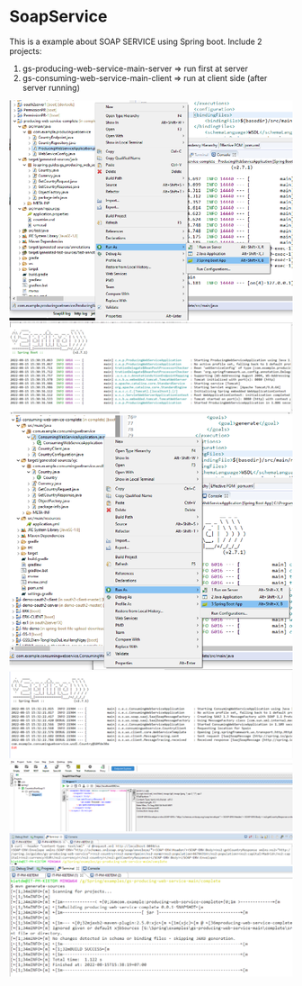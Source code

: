 # SoapService
This is a example about SOAP SERVICE using Spring boot.
Include 2 projects: 
1. gs-producing-web-service-main-server => run first at server
2. gs-consuming-web-service-main-client => run at client side (after server running)
<img src="/docs/1.png" alt="RUN"/>
<br/>
<img src="/docs/2.png" alt="RUN"/>
<br/>
<img src="/docs/3.png" alt="RUN"/>
<br/>
<img src="/docs/4.png" alt="RUN"/>
<br/>
<img src="/docs/5.png" alt="RUN"/>
<br/>
<img src="/docs/6.png" alt="RUN"/>
<br/>
<img src="/docs/7.png" alt="RUN"/>